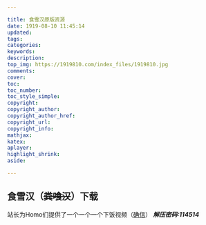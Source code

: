 ```yaml
---

title: 食雪汉原版资源
date: 1919-08-10 11:45:14
updated:
tags:
categories:
keywords:
description:
top_img: https://1919810.com/index_files/1919810.jpg
comments:
cover:
toc:
toc_number:
toc_style_simple:
copyright:
copyright_author:
copyright_author_href:
copyright_url:
copyright_info:
mathjax:
katex:
aplayer:
highlight_shrink:
aside:

---
```


## 食雪汉（~~粪喰汉~~）下载

站长为Homo们提供了一个一个一个下饭视频（[确信]([OneDrive](https://onedrive.live.com/?authkey=%21AEkAmZlGAnZLAf8&cid=DA9F934A61E5A10B&id=DA9F934A61E5A10B%21125&parId=DA9F934A61E5A10B%21124&action=locate))）
***解压密码:114514***